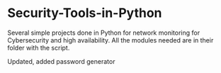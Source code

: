 # Security-Tools-in-Python
Several simple projects done in Python for network monitoring for Cybersecurity and high availability. All the modules needed are in their folder with the script.

Updated, added password generator


